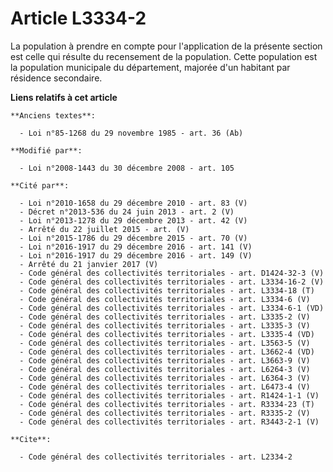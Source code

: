 # Article L3334-2

La population à prendre en compte pour l'application de la présente section est celle qui résulte du recensement de la
population. Cette population est la population municipale du département, majorée d'un habitant par résidence secondaire.

**Liens relatifs à cet article**

	**Anciens textes**:

	  - Loi n°85-1268 du 29 novembre 1985 - art. 36 (Ab)

	**Modifié par**:

	  - Loi n°2008-1443 du 30 décembre 2008 - art. 105

	**Cité par**:

	  - Loi n°2010-1658 du 29 décembre 2010 - art. 83 (V)
	  - Décret n°2013-536 du 24 juin 2013 - art. 2 (V)
	  - Loi n°2013-1278 du 29 décembre 2013 - art. 42 (V)
	  - Arrêté du 22 juillet 2015 - art. (V)
	  - Loi n°2015-1786 du 29 décembre 2015 - art. 70 (V)
	  - Loi n°2016-1917 du 29 décembre 2016 - art. 141 (V)
	  - Loi n°2016-1917 du 29 décembre 2016 - art. 149 (V)
	  - Arrêté du 21 janvier 2017 (V)
	  - Code général des collectivités territoriales - art. D1424-32-3 (V)
	  - Code général des collectivités territoriales - art. L3334-16-2 (V)
	  - Code général des collectivités territoriales - art. L3334-18 (T)
	  - Code général des collectivités territoriales - art. L3334-6 (V)
	  - Code général des collectivités territoriales - art. L3334-6-1 (VD)
	  - Code général des collectivités territoriales - art. L3335-2 (V)
	  - Code général des collectivités territoriales - art. L3335-3 (V)
	  - Code général des collectivités territoriales - art. L3335-4 (VD)
	  - Code général des collectivités territoriales - art. L3563-5 (V)
	  - Code général des collectivités territoriales - art. L3662-4 (VD)
	  - Code général des collectivités territoriales - art. L3663-9 (V)
	  - Code général des collectivités territoriales - art. L6264-3 (V)
	  - Code général des collectivités territoriales - art. L6364-3 (V)
	  - Code général des collectivités territoriales - art. L6473-4 (V)
	  - Code général des collectivités territoriales - art. R1424-1-1 (V)
	  - Code général des collectivités territoriales - art. R3334-23 (T)
	  - Code général des collectivités territoriales - art. R3335-2 (V)
	  - Code général des collectivités territoriales - art. R3443-2-1 (V)

	**Cite**:

	  - Code général des collectivités territoriales - art. L2334-2
